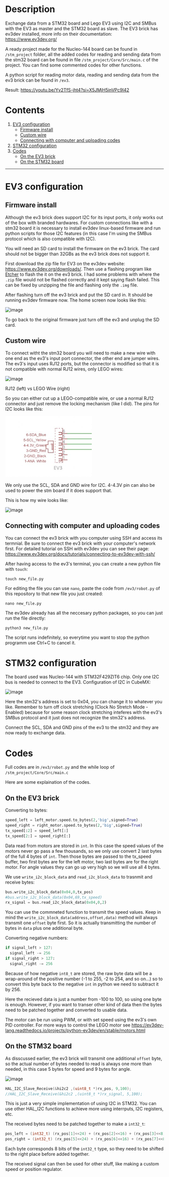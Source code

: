 # Description

Exchange data from a STM32 board and Lego EV3 using I2C and SMBus with the EV3 as master and the STM32 board as slave. The EV3 brick has ev3dev installed, more info on their documentation: <https://www.ev3dev.org/>

A ready project made for the Nucleo-144 board can be found in `/stm_project` folder, all the added codes for reading and sending data from the stm32 board can be found in file `/stm_project/Core/Src/main.c` of the project. You can find some commented codes for other functions.

A python script for reading motor data, reading and sending data from the ev3 brick can be found in `/ev3`.

Result: <https://youtu.be/Yv2TfS-jht4?si=X5JMjH5inVPc9l42>

# Contents

1. [EV3 configuration](#ev3-configuration)
   - [Firmware install](#firmware-install)
   - [Custom wire](#custom-wire)
   - [Connecting with computer and uploading codes](#connecting-with-computer-and-uploading-codes)
2. [STM32 configuration](#stm32-configuration)
3. [Codes](#codes)
   - [On the EV3 brick](#on-the-ev3-brick)
   - [On the STM32 board](#on-the-stm32-board)

---

# EV3 configuration

## Firmware install

Although the ev3 brick does support I2C for its input ports, it only works out of the box with branded hardwares. For custom connections like with a stm32 board it is necessary to install ev3dev linux-based firmware and run python scripts for those I2C features (in this case I'm using the SMBus protocol which is also compatible with I2C).

You will need an SD card to install the firmware on the ev3 brick. The card should not be bigger than 32GBs as the ev3 brick does not support it. 

First download the zip file for EV3 on the ev3dev website: <https://www.ev3dev.org/downloads/>. Then use a flashing program like [Etcher](https://etcher.balena.io/) to flash the it on the ev3 brick. I had some problems with where the `.zip` file would not be flashed correctly and it kept saying flash failed. This can be fixed by unzipping the file and flashing only the `.img` file.

After flashing turn off the ev3 brick and put the SD card in. It should be running ev3dev firmware now. The home screen now looks like this:

![image](https://github.com/Coconutt69/stm32-ev3/assets/137206541/c5f2b007-7425-4276-aa0a-0e5dd53cf3dd)

To go back to the original firmware just turn off the ev3 and unplug the SD card. 

## Custom wire

To connect witht the stm32 board you will need to make a new wire with one end as the ev3's input port connector, the other end are jumper wires. The ev3's input uses RJ12 ports, but the connector is modified so that it is not compatible with normal RJ12 wires, only LEGO wires:

![image](https://github.com/Coconutt69/stm32-ev3/assets/137206541/e1cf949e-6b04-4e8f-8c43-3a3d854c6e02)

RJ12 (left) vs LEGO Wire (right)

So you can either cut up a LEGO-compatible wire, or use a normal RJ12 connector and just remove the locking mechanism (like I did). The pins for I2C looks like this:

![input](/ev3/input_port.jpg)

We only use the SCL, SDA and GND wire for I2C. 4-4.3V pin can also be used to power the stm board if it does support that. 

This is how my wire looks like:

![image](https://github.com/Coconutt69/stm32-ev3/assets/137206541/3fb3d083-9ccd-4e0f-848f-f9933518acf1)

## Connecting with computer and uploading codes

You can connect the ev3 brick with you computer using SSH and access its termnial. Be sure to connect the ev3 brick with your computer's network first. For detailed tutorial on SSH with ev3dev you can see their page: <https://www.ev3dev.org/docs/tutorials/connecting-to-ev3dev-with-ssh/>

After having access to the ev3's terminal, you can create a new python file with `touch`:

```
touch new_file.py
```

For editing the file you can use `nano`, paste the code from `/ev3/robot.py` of this repository to that new file you just created:

```
nano new_file.py
```

The ev3dev already has all the neccesary python packages, so you can just run the file directly:

```
python3 new_file.py
```

The script runs indefinitely, so everytime you want to stop the python programm use Ctrl+C to cancel it. 

# STM32 configuration

The board used was Nucleo-144 with STM32F429ZIT6 chip. Only one I2C bus is needed to connect to the EV3. Configuration of I2C in CubeMX:

![image](https://github.com/Coconutt69/stm32-ev3/assets/137206541/00c20c7b-3574-4332-aec6-485a278b2591)

Here the stm32's address is set to 0x04, you can change it to whatever you like. Remember to turn off clock stretching (Clock No Stretch Mode - Enabled) because for some reason clock stretching inteferes with the ev3's SMBus protocol and it just does not recognize the stm32's address. 

Connect the SCL, SDA and GND pins of the ev3 to the stm32 and they are now ready to exchange data.

# Codes

Full codes are in `/ev3/robot.py` and the while loop of `/stm_project/Core/Src/main.c`

Here are some explaination of the codes.

## On the EV3 brick

Converting to bytes:

```python
speed_left = left_motor.speed.to_bytes(2,'big',signed=True)
speed_right = right_motor.speed.to_bytes(2,'big',signed=True)
tx_speed[:2] = speed_left[:]
tx_speed[2:] = speed_right[:]
```

Data read from motors are stored in `int`. In this case the speed values of the motors never go pass a few thousands, so we only use convert 2 last bytes of the full 4 bytes of `int`. Then those bytes are passed to the tx_speed buffer, two first bytes are for the left motor, two last bytes are for the right motor. For angle values they can go up very high so we will use all 4 bytes. 

We use `write_i2c_block_data` and `read_i2c_block_data` to trasnmit and receive bytes:

```python
bus.write_i2c_block_data(0x04,0,tx_pos)
#bus.write_i2c_block_data(0x04,69,tx_speed)
rx_signal = bus.read_i2c_block_data(0x04,0,2)
```

You can use the commneted function to transmit the speed values. Keep in mind the `write_i2c_block_data(address,offset,data)` method will always transmit one `offset` byte first. So it is actually transmitting the number of bytes in `data` plus one additional byte.

Converting negative numbers:

```python
if signal_left > 127:
  signal_left -= 256
if signal_right > 127:
  signal_right -= 256
```

Because of how negative `int8_t` are stored, the raw byte data will be a wrap-around of the positive number (-1 to 255, -2 to 254, and so on...) so to convert this byte back to the negative `int` in python we need to subtract it by 256.

Here the recieved data is just a number from -100 to 100, so using one byte is enough. However, if you want to transer other kind of data then the bytes need to be patched together and converted to usable data.

The motor can be run using PWM, or with set speed using the ev3's own PID controller. For more ways to control the LEGO motor see <https://ev3dev-lang.readthedocs.io/projects/python-ev3dev/en/stable/motors.html>

## On the STM32 board

As disscussed earlier, the ev3 brick will transmit one additional `offset` byte, so the actual number of bytes needed to read is always one more than needed, in this case 5 bytes for speed and 9 bytes for angle.

![image](https://github.com/Coconutt69/stm32-ev3/assets/137206541/e39c6efe-3a02-447b-848d-c9e8c81b5ba0)

```C
HAL_I2C_Slave_Receive(&hi2c2 ,(uint8_t *)rx_pos, 9,100);
//HAL_I2C_Slave_Receive(&hi2c2 ,(uint8_t *)rx_signal, 5,100);
```

This is just a very simple implementation of using I2C in STM32. You can use other HAL_I2C functions to achieve more using interrputs, I2C registers, etc.

The received bytes need to be patched together to make a `int32_t`:

```C
pos_left = (int32_t) (rx_pos[1]<<24) + (rx_pos[2]<<16) + (rx_pos[3]<<8) + rx_pos[4];
pos_right = (int32_t) (rx_pos[5]<<24) + (rx_pos[6]<<16) + (rx_pos[7]<<8) + rx_pos[8];
```

Each byte corresponds 8 bits of the `int32_t` type, so they need to be shifted to the right place before added together. 

The received signal can then be used for other stuff, like making a custom speed or position regulator.
